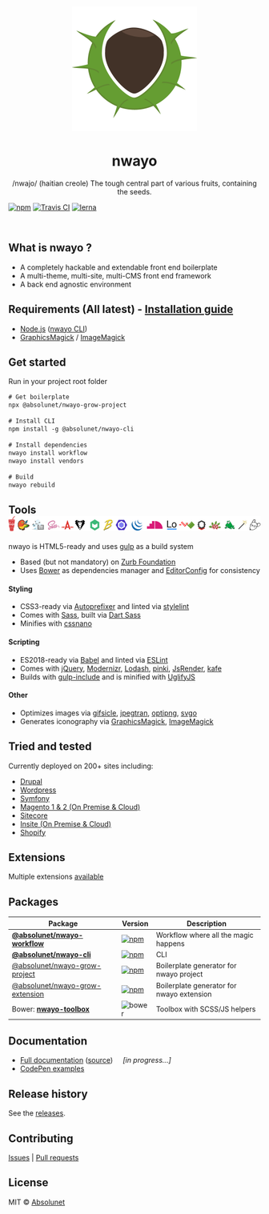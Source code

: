 <p align="center">
	<img src="https://github.com/absolunet/nwayo/raw/master/ressources/images/nwayo.png" width="250" height="250" alt="nwayo">
</p>
<h1 align="center"><strong>nwayo</strong></h1>
<p align="center">/nwajo/ (haitian creole) The tough central part of various fruits, containing the seeds.</p>

[![npm](https://img.shields.io/npm/v/@absolunet/nwayo-workflow.svg)](https://www.npmjs.com/package/@absolunet/nwayo-workflow)
[![Travis CI](https://api.travis-ci.org/absolunet/nwayo.svg?branch=master)](https://travis-ci.org/absolunet/nwayo/builds)
[![lerna](https://img.shields.io/badge/maintained%20with-lerna-cc00ff.svg)](https://lernajs.io/)

<br>

## What is nwayo ?
- A completely hackable and extendable front end boilerplate
- A multi-theme, multi-site, multi-CMS front end framework
- A back end agnostic environment



## Requirements (All latest) - [Installation guide](documentation/requirements)
- [Node.js](https://nodejs.org) ([nwayo CLI](https://www.npmjs.com/package/@absolunet/nwayo-cli))
- [GraphicsMagick](http://www.graphicsmagick.org) / [ImageMagick](https://www.imagemagick.org)



## Get started
Run in your project root folder
```shell
# Get boilerplate
npx @absolunet/nwayo-grow-project

# Install CLI
npm install -g @absolunet/nwayo-cli

# Install dependencies
nwayo install workflow
nwayo install vendors

# Build
nwayo rebuild
```



## Tools &nbsp; <img src="https://github.com/absolunet/nwayo/raw/master/ressources/images/vendors.png" width="525" height="30" alt="nwayo vendors">
nwayo is HTML5-ready and uses [gulp](https://gulpjs.com) as a build system

- Based (but not mandatory) on [Zurb Foundation](https://foundation.zurb.com)
- Uses [Bower](https://bower.io) as dependencies manager and [EditorConfig](https://editorconfig.org) for consistency

#### Styling
- CSS3-ready via [Autoprefixer](https://github.com/postcss/autoprefixer) and linted via [stylelint](https://stylelint.io)
- Comes with [Sass](https://sass-lang.com), built via [Dart Sass](https://www.npmjs.com/package/dart-sass)
- Minifies with [cssnano](https://cssnano.co)

#### Scripting
- ES2018-ready via [Babel](https://babeljs.io) and linted via [ESLint](https://eslint.org)
- Comes with [jQuery](https://jquery.com), [Modernizr](https://modernizr.com), [Lodash](https://lodash.com), [pinki](https://github.com/absolunet/pinki), [JsRender](https://www.jsviews.com), [kafe](https://absolunet.github.io/kafe/)
- Builds with [gulp-include](https://www.npmjs.com/package/@absolunet/gulp-include) and is minified with [UglifyJS](http://lisperator.net/uglifyjs)

#### Other
- Optimizes images via [gifsicle](https://www.lcdf.org/gifsicle), [jpegtran](http://libjpeg-turbo.virtualgl.org), [optipng](http://optipng.sourceforge.net), [svgo](https://github.com/svg/svgo)
- Generates iconography via [GraphicsMagick](http://www.graphicsmagick.org), [ImageMagick](https://www.imagemagick.org)



## Tried and tested
Currently deployed on 200+ sites including:
- [Drupal](https://www.drupal.org)
- [Wordpress](https://wordpress.org)
- [Symfony](https://symfony.com)
- [Magento 1 & 2 (On Premise & Cloud)](https://magento.com)
- [Sitecore](https://www.sitecore.net)
- [Insite (On Premise & Cloud)](https://www.insitesoft.com)
- [Shopify](https://www.shopify.ca)

## Extensions
Multiple extensions [available](https://www.npmjs.com/search?q=keywords:nwayo-extension)


[//]: # (Doc)

## Packages

| Package | Version | Description |
|---|---|---|
| **[@absolunet/nwayo-workflow](packages/workflow)** | [![npm](https://img.shields.io/npm/v/@absolunet/nwayo-workflow.svg)](https://www.npmjs.com/package/@absolunet/nwayo-workflow) | Workflow where all the magic happens |
| **[@absolunet/nwayo-cli](packages/cli)** | [![npm](https://img.shields.io/npm/v/@absolunet/nwayo-cli.svg)](https://www.npmjs.com/package/@absolunet/nwayo-cli) | CLI |
| [@absolunet/nwayo-grow-project](packages/grow-project) | [![npm](https://img.shields.io/npm/v/@absolunet/nwayo-grow-project.svg)](https://www.npmjs.com/package/@absolunet/nwayo-grow-project) | Boilerplate generator for nwayo project |
| [@absolunet/nwayo-grow-extension](packages/grow-extension) | [![npm](https://img.shields.io/npm/v/@absolunet/nwayo-grow-extension.svg)](https://www.npmjs.com/package/@absolunet/nwayo-grow-extension) | Boilerplate generator for nwayo extension |
| Bower: **[nwayo-toolbox](toolbox)** | ![bower](https://img.shields.io/bower/v/nwayo-toolbox.svg) | Toolbox with SCSS/JS helpers |

## Documentation
- [Full documentation](https://absolunet.github.io/nwayo) ([source](documentation))  &nbsp; &nbsp; _[in progress...]_
- [CodePen examples](https://codepen.io/collection/XJWozK/)

[//]: # (/Doc)


## Release history
See the [releases](https://github.com/absolunet/nwayo/releases).

## Contributing
[Issues](https://github.com/absolunet/nwayo/issues) | [Pull requests](https://github.com/absolunet/nwayo/pulls)


[//]: # (Doc)

## License
MIT © [Absolunet](https://absolunet.com)

[//]: # (/Doc)

